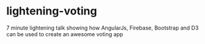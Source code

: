 lightening-voting
=================

7 minute lightening talk showing how AngularJs, Firebase, Bootstrap and D3 can be used to create an awesome voting app
